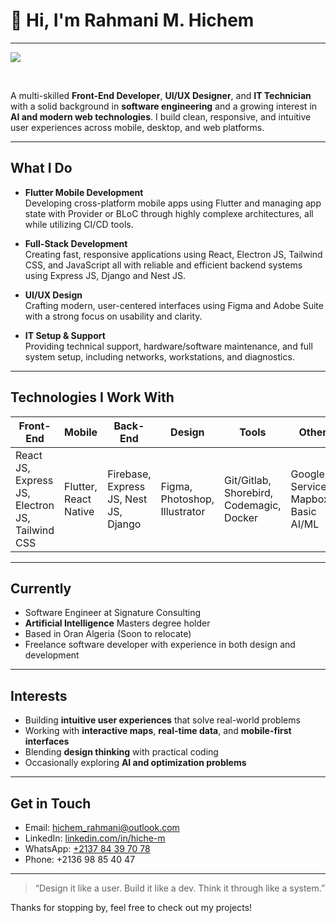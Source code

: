 
# 👋 Hi, I'm Rahmani M. Hichem

<hr/>

![](https://komarev.com/ghpvc/?username=hiche-m&color=brightgreen)

<br/>

A multi-skilled **Front-End Developer**, **UI/UX Designer**, and **IT Technician** with a solid background in **software engineering** and a growing interest in **AI and modern web technologies**. I build clean, responsive, and intuitive user experiences across mobile, desktop, and web platforms.

---

## What I Do

- **Flutter Mobile Development**  
  Developing cross-platform mobile apps using Flutter and managing app state with Provider or BLoC through highly complexe architectures, all while utilizing CI/CD tools.

- **Full-Stack Development**  
  Creating fast, responsive applications using React, Electron JS, Tailwind CSS, and JavaScript all with reliable and efficient backend systems using Express JS, Django and Nest JS.

- **UI/UX Design**  
  Crafting modern, user-centered interfaces using Figma and Adobe Suite with a strong focus on usability and clarity.

- **IT Setup & Support**  
  Providing technical support, hardware/software maintenance, and full system setup, including networks, workstations, and diagnostics.

---

## Technologies I Work With

| Front-End | Mobile | Back-End | Design | Tools | Other |
|-----------|--------|----------|--------|--------|--------|
| React JS, Express JS, Electron JS, Tailwind CSS | Flutter, React Native | Firebase, Express JS, Nest JS, Django | Figma, Photoshop, Illustrator | Git/Gitlab, Shorebird, Codemagic, Docker | Google Services, Mapbox, Basic AI/ML |

---

## Currently

- Software Engineer at Signature Consulting 
- **Artificial Intelligence** Masters degree holder
- Based in Oran Algeria (Soon to relocate)
- Freelance software developer with experience in both design and development  

---

## Interests

- Building **intuitive user experiences** that solve real-world problems  
- Working with **interactive maps**, **real-time data**, and **mobile-first interfaces**  
- Blending **design thinking** with practical coding  
- Occasionally exploring **AI and optimization problems**

---

## Get in Touch

- Email: [hichem_rahmani@outlook.com](mailto:hichem_rahmani@outlook.com)  
- LinkedIn: [linkedin.com/in/hiche-m](https://linkedin.com/in/hiche-m/)  
- WhatsApp: [+2137 84 39 70 78](https://wa.me/213784397078)  
- Phone: +2136 98 85 40 47  

---

> “Design it like a user. Build it like a dev. Think it through like a system.”

Thanks for stopping by, feel free to check out my projects!

